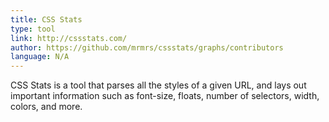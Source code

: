 ```yaml
---
title: CSS Stats
type: tool
link: http://cssstats.com/
author: https://github.com/mrmrs/cssstats/graphs/contributors
language: N/A
---
```


CSS Stats is a tool that parses all the styles of a given URL, and lays out important information such as font-size, floats, number of selectors, width, colors, and more.
